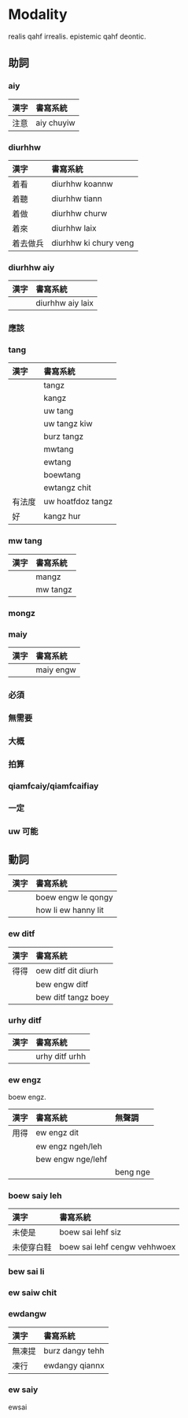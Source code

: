# Modality

realis qahf irrealis. epistemic qahf deontic.

## 助詞

### aiy

| 漢字 | 書寫系統 |
| :--- | :--- |
| 注意 | aiy chuyiw |

### diurhhw

| 漢字 | 書寫系統 |
| :--- | :--- |
| 着看 | diurhhw koannw |
| 着聽 | diurhhw tiann |
| 着做 | diurhhw churw |
| 着來 | diurhhw laix |
| 着去做兵 | diurhhw ki chury veng |

### diurhhw aiy

| 漢字 | 書寫系統 |
| :--- | :--- |
|| diurhhw aiy laix |

### 應該

### tang

| 漢字 | 書寫系統 |
| :--- | :--- |
|| tangz |
|| kangz |
|| uw tang |
|| uw tangz kiw |
|| burz tangz |
|| mwtang |
|| ewtang |
|| boewtang |
|| ewtangz chit |
| 有法度 | uw hoatfdoz tangz |
| 好 | kangz hur |

### mw tang

| 漢字 | 書寫系統 |
| :--- | :--- |
|| mangz |
|| mw tangz |

### mongz

### maiy

| 漢字 | 書寫系統 |
| :--- | :--- |
|| maiy engw |

### 必須

### 無需要

### 大概

### 拍算

### qiamfcaiy/qiamfcaifiay

### 一定

### uw 可能

## 動詞

| 漢字 | 書寫系統 |
| :--- | :--- |
|| boew engw le qongy  |
|| how li ew hanny lit |

### ew ditf

| 漢字 | 書寫系統 |
| :--- | :--- |
| 得得 | oew ditf dit diurh  |
|| bew engw ditf |
|| bew ditf tangz boey |

### urhy ditf

| 漢字 | 書寫系統 |
| :--- | :--- |
|| urhy ditf urhh |

### ew engz

boew engz.

| 漢字 | 書寫系統 | 無聲調 |
| :--- | :--- | :--- |
| 用得 | ew engz dit ||
|| ew engz ngeh/leh ||
|| bew engw nge/lehf ||
||| beng nge |

### boew saiy leh

| 漢字 | 書寫系統 |
| :--- | :--- |
| 未使是 | boew sai lehf siz |
| 未使穿白鞋 | boew sai lehf cengw vehhwoex |

### bew sai li

### ew saiw chit

### ewdangw

| 漢字 | 書寫系統 |
| :--- | :--- |
| 無凍提 | burz dangy tehh |
| 凍行 | ewdangy qiannx |

### ew saiy

ewsai
